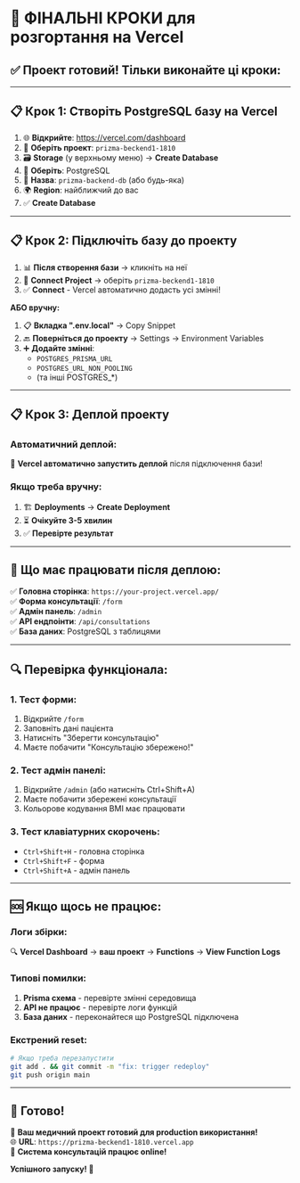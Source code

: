 # 🚀 ФІНАЛЬНІ КРОКИ для розгортання на Vercel

## ✅ **Проект готовий! Тільки виконайте ці кроки:**

---

## 📋 **Крок 1: Створіть PostgreSQL базу на Vercel**

1. 🌐 **Відкрийте**: https://vercel.com/dashboard
2. 📁 **Оберіть проект**: `prizma-beckend1-1810`
3. 🗃️ **Storage** (у верхньому меню) → **Create Database**
4. 🐘 **Оберіть**: PostgreSQL
5. 📝 **Назва**: `prizma-backend-db` (або будь-яка)
6. 🌍 **Region**: найближчий до вас
7. ✅ **Create Database**

---

## 📋 **Крок 2: Підключіть базу до проекту**

1. 📊 **Після створення бази** → кликніть на неї
2. 🔗 **Connect Project** → оберіть `prizma-beckend1-1810`
3. ✅ **Connect** - Vercel автоматично додасть усі змінні!

**АБО вручну:**

1. 📋 **Вкладка ".env.local"** → Copy Snippet
2. 🔙 **Поверніться до проекту** → Settings → Environment Variables
3. ➕ **Додайте змінні**:
   - `POSTGRES_PRISMA_URL`
   - `POSTGRES_URL_NON_POOLING`
   - (та інші POSTGRES\_\*)

---

## 📋 **Крок 3: Деплой проекту**

### **Автоматичний деплой:**

🎉 **Vercel автоматично запустить деплой** після підключення бази!

### **Якщо треба вручну:**

1. 🏗️ **Deployments** → **Create Deployment**
2. ⏳ **Очікуйте 3-5 хвилин**
3. ✅ **Перевірте результат**

---

## 🎯 **Що має працювати після деплою:**

✅ **Головна сторінка**: `https://your-project.vercel.app/`  
✅ **Форма консультації**: `/form`  
✅ **Адмін панель**: `/admin`  
✅ **API ендпоінти**: `/api/consultations`  
✅ **База даних**: PostgreSQL з таблицями

---

## 🔍 **Перевірка функціонала:**

### **1. Тест форми:**

1. Відкрийте `/form`
2. Заповніть дані пацієнта
3. Натисніть "Зберегти консультацію"
4. Маєте побачити "Консультацію збережено!"

### **2. Тест адмін панелі:**

1. Відкрийте `/admin` (або натисніть Ctrl+Shift+A)
2. Маєте побачити збережені консультації
3. Кольорове кодування BMI має працювати

### **3. Тест клавіатурних скорочень:**

- `Ctrl+Shift+H` - головна сторінка
- `Ctrl+Shift+F` - форма
- `Ctrl+Shift+A` - адмін панель

---

## 🆘 **Якщо щось не працює:**

### **Логи збірки:**

🔍 **Vercel Dashboard** → **ваш проект** → **Functions** → **View Function Logs**

### **Типові помилки:**

1. **Prisma схема** - перевірте змінні середовища
2. **API не працює** - перевірте логи функцій
3. **База даних** - переконайтеся що PostgreSQL підключена

### **Екстрений reset:**

```bash
# Якщо треба перезапустити
git add . && git commit -m "fix: trigger redeploy"
git push origin main
```

---

## 🎉 **Готово!**

🚀 **Ваш медичний проект готовий для production використання!**  
🌐 **URL**: `https://prizma-beckend1-1810.vercel.app`  
🏥 **Система консультацій працює online!**

**Успішного запуску! 🎯**

